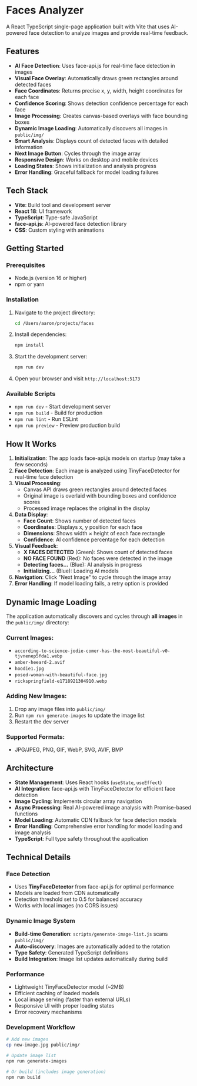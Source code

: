 # Faces Analyzer

A React TypeScript single-page application built with Vite that uses AI-powered face detection to analyze images and provide real-time feedback.

## Features

- **AI Face Detection**: Uses face-api.js for real-time face detection in images
- **Visual Face Overlay**: Automatically draws green rectangles around detected faces
- **Face Coordinates**: Returns precise x, y, width, height coordinates for each face
- **Confidence Scoring**: Shows detection confidence percentage for each face
- **Image Processing**: Creates canvas-based overlays with face bounding boxes
- **Dynamic Image Loading**: Automatically discovers all images in `public/img/`
- **Smart Analysis**: Displays count of detected faces with detailed information
- **Next Image Button**: Cycles through the image array
- **Responsive Design**: Works on desktop and mobile devices
- **Loading States**: Shows initialization and analysis progress
- **Error Handling**: Graceful fallback for model loading failures

## Tech Stack

- **Vite**: Build tool and development server
- **React 18**: UI framework
- **TypeScript**: Type-safe JavaScript
- **face-api.js**: AI-powered face detection library
- **CSS**: Custom styling with animations

## Getting Started

### Prerequisites

- Node.js (version 16 or higher)
- npm or yarn

### Installation

1. Navigate to the project directory:
   ```bash
   cd /Users/aaron/projects/faces
   ```

2. Install dependencies:
   ```bash
   npm install
   ```

3. Start the development server:
   ```bash
   npm run dev
   ```

4. Open your browser and visit `http://localhost:5173`

### Available Scripts

- `npm run dev` - Start development server
- `npm run build` - Build for production
- `npm run lint` - Run ESLint
- `npm run preview` - Preview production build

## How It Works

1. **Initialization**: The app loads face-api.js models on startup (may take a few seconds)
2. **Face Detection**: Each image is analyzed using TinyFaceDetector for real-time face detection
3. **Visual Processing**: 
   - Canvas API draws green rectangles around detected faces
   - Original image is overlaid with bounding boxes and confidence scores
   - Processed image replaces the original in the display
4. **Data Display**: 
   - **Face Count**: Shows number of detected faces
   - **Coordinates**: Displays x, y position for each face
   - **Dimensions**: Shows width × height of each face rectangle
   - **Confidence**: AI confidence percentage for each detection
5. **Visual Feedback**: 
   - **X FACES DETECTED** (Green): Shows count of detected faces
   - **NO FACE FOUND** (Red): No faces were detected in the image
   - **Detecting faces...** (Blue): AI analysis in progress
   - **Initializing...** (Blue): Loading AI models
6. **Navigation**: Click "Next Image" to cycle through the image array
7. **Error Handling**: If model loading fails, a retry option is provided

## Dynamic Image Loading

The application automatically discovers and cycles through **all images** in the `public/img/` directory:

### Current Images:
- `according-to-science-jodie-comer-has-the-most-beautiful-v0-tjvnenep5fda1.webp`
- `amber-heeard-2.avif`
- `hoodie1.jpg`
- `posed-woman-with-beautiful-face.jpg`
- `rickspringfield-e1718921304910.webp`

### Adding New Images:
1. Drop any image files into `public/img/`
2. Run `npm run generate-images` to update the image list
3. Restart the dev server

### Supported Formats:
- JPG/JPEG, PNG, GIF, WebP, SVG, AVIF, BMP

## Architecture

- **State Management**: Uses React hooks (`useState`, `useEffect`)
- **AI Integration**: face-api.js with TinyFaceDetector for efficient face detection
- **Image Cycling**: Implements circular array navigation
- **Async Processing**: Real AI-powered image analysis with Promise-based functions
- **Model Loading**: Automatic CDN fallback for face detection models
- **Error Handling**: Comprehensive error handling for model loading and image analysis
- **TypeScript**: Full type safety throughout the application

## Technical Details

### Face Detection
- Uses **TinyFaceDetector** from face-api.js for optimal performance
- Models are loaded from CDN automatically
- Detection threshold set to 0.5 for balanced accuracy
- Works with local images (no CORS issues)

### Dynamic Image System
- **Build-time Generation**: `scripts/generate-image-list.js` scans `public/img/`
- **Auto-discovery**: Images are automatically added to the rotation
- **Type Safety**: Generated TypeScript definitions
- **Build Integration**: Image list updates automatically during build

### Performance
- Lightweight TinyFaceDetector model (~2MB)
- Efficient caching of loaded models
- Local image serving (faster than external URLs)
- Responsive UI with proper loading states
- Error recovery mechanisms

### Development Workflow
```bash
# Add new images
cp new-image.jpg public/img/

# Update image list
npm run generate-images

# Or build (includes image generation)
npm run build
```
